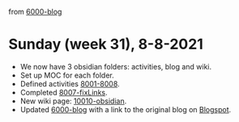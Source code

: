 from [6000-blog](../../../6000-blog.md)
# Sunday (week 31), 8-8-2021
- We now have 3 obsidian folders: activities, blog and wiki.
- Set up MOC for each folder.
- Defined activities [8001-8008](../../../../8activities/8000-pendingActivities.md).
- Completed [8007-fixLinks](8007-fixLinks.md).
- New wiki page: [10010-obsidian](../../../../1wiki/10010-obsidian.md).
- Updated [6000-blog](../../../6000-blog.md) with a link to the original blog on [Blogspot](https://asynchronous-entities.blogspot.com/).